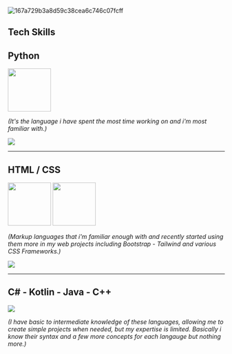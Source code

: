 ![167a729b3a8d59c38cea6c746c07fcff](https://github.com/user-attachments/assets/5ac91b99-174c-4f3b-a0f0-6c15afb97b8b)


Tech Skills
----------
Python
----------
<img src="https://user-images.githubusercontent.com/74038190/212257472-08e52665-c503-4bd9-aa20-f5a4dae769b5.gif" width="100">

_(It's the language i have spent the most time working on and i'm most familiar with.)_

![](https://geps.dev/progress/55?dangerColor=800000&warningColor=ff9900&successColor=006600)

----------
HTML / CSS
----------

<img src="https://github.com/Anmol-Baranwal/Cool-GIFs-For-GitHub/assets/74038190/29fd6286-4e7b-4d6c-818f-c4765d5e39a9" width="100">
<img src="https://github.com/Anmol-Baranwal/Cool-GIFs-For-GitHub/assets/74038190/67f477ed-6624-42da-99f0-1a7b1a16eecb" width="100">

_(Markup languages that i'm familiar enough with and recently started using them more in my web projects including Bootstrap - Tailwind and various CSS Frameworks.)_

![](https://geps.dev/progress/25?dangerColor=800000&warningColor=ff9900&successColor=006600)

----------
C# - Kotlin - Java - C++
----------
![](https://geps.dev/progress/10?dangerColor=800000&warningColor=ff9900&successColor=006600)

_(I have basic to intermediate knowledge of these languages, allowing me to create simple projects when needed, but my expertise is limited. Basically i know their syntax and a few more concepts for each langauge but nothing more.)_
